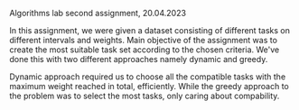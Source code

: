 Algorithms lab second assignment, 20.04.2023

In this assignment, we were given a dataset consisting of different tasks on different intervals and weights. Main objective of the assignment was to create the most suitable task set according to the chosen criteria.
We've done this with two different approaches namely dynamic and greedy. 

Dynamic approach required us to choose all the compatible tasks with the maximum weight reached in total, efficiently. While the greedy approach to the problem was to select the most tasks, only caring about compability. 
